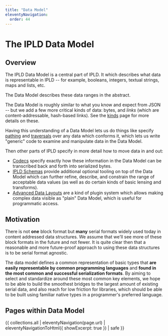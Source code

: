 ```yaml
---
title: "Data Model"
eleventyNavigation:
  order: 44
---
```


The IPLD Data Model
===================

Overview
--------

The IPLD Data Model is a central part of IPLD.
It which describes what data is representable in IPLD --
for example, booleans, integers, textual strings, maps and lists, etc.

The Data Model describes these data ranges in the abstract.

The Data Model is roughly similar to what you know and expect from JSON --
but we add a few more critical kinds of data: bytes, and _links_ (which are content-addressable, hash-based links).
See the [kinds](./kinds/) page for more details on these.

Having this understanding of a Data Model lets us do things like specify
[pathing](./pathing/) and [traversals](./traversal/) over any data which conforms it,
which lets us write "generic" code to examine and manipulate data in the Data Model.

Then other parts of IPLD specify in more detail how to move data in and out:

- [Codecs](/docs/codecs/) specify exactly how these information in the Data Model can be transcribed back and forth into serialized bytes.
- [IPLD Schemas](/docs/schemas/) provide additional optional tooling on top of the Data Model which can further refine, describe, and constrain the range of acceptable
data values (as well as do certain kinds of basic lensing and transforms).
- [Advanced Data Layouts](/docs/advanced-data-layouts/) are a kind of plugin system which allows making complex data visible as "plain" Data Model, which is useful for programmatic access.


Motivation
----------

There is not **one** block format but **many** serial formats widely used today in content addressed data structures.
We assume that we'll see more of these block formats in the future and not fewer.
It is quite clear then that a reasonable and more future-proof approach to using these data structures is to be serial format agnostic.

The data model defines a common representation of basic types that **are easily representable by common programming languages**
and **found in the most common and successful serialization formats**.
By aiming to select and standardize around these most common key elements,
we hope to be able to build the smoothest bridges to the largest amount of existing serial data,
and also reach for low friction for libraries, which should be able to be built using familiar native types in a programmer's preferred language.


Pages within Data Model
-----------------------

{{ collections.all | eleventyNavigation(page.url) | eleventyNavigationToHtml({ showExcerpt: true }) | safe }}
